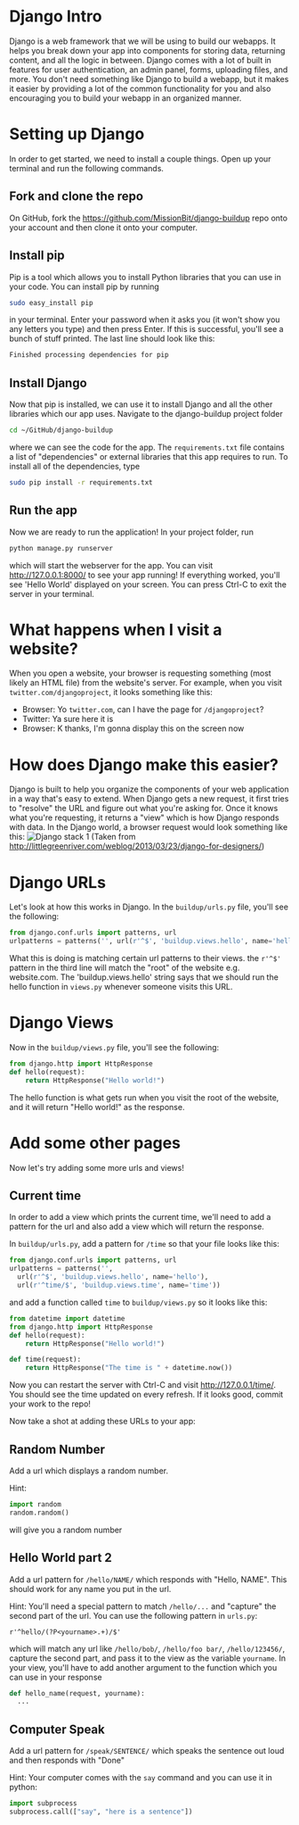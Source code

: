 Django Intro
============

Django is a web framework that we will be using to build our webapps. It helps
you break down your app into components for storing data, returning content,
and all the logic in between. Django comes with a lot of built in features
for user authentication, an admin panel, forms, uploading files, and more. You
don't need something like Django to build a webapp, but it makes it easier by
providing a lot of the common functionality for you and also encouraging
you to build your webapp in an organized manner.

# Setting up Django
In order to get started, we need to install a couple things. Open up your
terminal and run the following commands.

## Fork and clone the repo
On GitHub, fork the https://github.com/MissionBit/django-buildup repo onto
your account and then clone it onto your computer.

## Install pip
Pip is a tool which allows you to install Python libraries that you can use in
your code. You can install pip by running
```bash
sudo easy_install pip
```
in your terminal. Enter your password when it asks you (it won't show you any letters you type)
and then press Enter. If this is successful, you'll see a bunch of stuff printed. The
last line should look like this:
```bash
Finished processing dependencies for pip
```

## Install Django
Now that pip is installed, we can use it to install Django and all the other
libraries which our app uses. Navigate to the django-buildup project folder
```bash
cd ~/GitHub/django-buildup
```
where we can see the code for the app. The `requirements.txt` file contains a
list of "dependencies" or external libraries that this app requires to run. To
install all of the dependencies, type
```bash
sudo pip install -r requirements.txt
```

## Run the app
Now we are ready to run the application! In your project folder, run
```bash
python manage.py runserver
```
which will start the webserver for the app. You can visit http://127.0.0.1:8000/
to see your app running! If everything worked, you'll see 'Hello World' displayed
on your screen. You can press Ctrl-C to exit the server in your terminal.

# What happens when I visit a website?

When you open a website, your browser is requesting something (most likely an HTML file)
from the website's server. For example, when you visit `twitter.com/djangoproject`,
it looks something like this:
 * Browser: Yo `twitter.com`, can I have the page for `/djangoproject`?
 * Twitter: Ya sure here it is
 * Browser: K thanks, I'm gonna display this on the screen now

# How does Django make this easier?

Django is built to help you organize the components of your web application
in a way that's easy to extend. When Django gets a new request, it first tries
to "resolve" the URL and figure out what you're asking for. Once it knows
what you're requesting, it returns a "view" which is how Django responds with data.
In the Django world, a browser request would look
something like this:
![Django stack 1](https://raw.githubusercontent.com/MissionBit/spring-2015-intermediate-web-python/master/img/django1.png)
(Taken from http://littlegreenriver.com/weblog/2013/03/23/django-for-designers/)

# Django URLs

Let's look at how this works in Django. In the `buildup/urls.py` file, you'll
see the following:

```python
from django.conf.urls import patterns, url
urlpatterns = patterns('', url(r'^$', 'buildup.views.hello', name='hello'))
```

What this is doing is matching certain url patterns to their views. the `r'^$'`
pattern in the third line will match the "root" of the website e.g. website.com.
The 'buildup.views.hello' string says that we should run the hello function in
`views.py` whenever someone visits this URL. 

# Django Views

Now in the `buildup/views.py` file, you'll see the following:

```python
from django.http import HttpResponse
def hello(request):
    return HttpResponse("Hello world!")
```

The hello function is what gets run when you visit the root of the website,
and it will return "Hello world!" as the response.

# Add some other pages

Now let's try adding some more urls and views!

## Current time
In order to add a view which prints the current time, we'll need to add a pattern
for the url and also add a view which will return the response.

In `buildup/urls.py`, add a pattern for `/time` so that your file looks like this:
```python
from django.conf.urls import patterns, url
urlpatterns = patterns('',
  url(r'^$', 'buildup.views.hello', name='hello'),
  url(r'^time/$', 'buildup.views.time', name='time'))
```

and add a function called `time` to `buildup/views.py` so it looks like this:
```python
from datetime import datetime
from django.http import HttpResponse
def hello(request):
    return HttpResponse("Hello world!")

def time(request):
    return HttpResponse("The time is " + datetime.now())
```

Now you can restart the server with Ctrl-C and visit http://127.0.0.1/time/. You
should see the time updated on every refresh. If it looks good, commit your work to the repo!

Now take a shot at adding these URLs to your app:
## Random Number

Add a url which displays a random number.

Hint:
```python
import random
random.random()
```
will give you a random number

## Hello World part 2

Add a url pattern for `/hello/NAME/` which responds with
"Hello, NAME". This should work for any name you put in the url.

Hint: You'll need a special pattern to match `/hello/...` and "capture"
the second part of the url. You can use the following pattern in `urls.py`:
```
r'^hello/(?P<yourname>.+)/$'
```
which will match any url like `/hello/bob/`, `/hello/foo bar/`, `/hello/123456/`,
capture the second part, and pass it to the view as the variable `yourname`. In
your view, you'll have to add another argument to the function which you can use
in your response
```python
def hello_name(request, yourname):
  ...
```

## Computer Speak

Add a url pattern for `/speak/SENTENCE/` which speaks the sentence
out loud and then responds with "Done"

Hint: Your computer comes with the `say` command and you can use it in python:
```python
import subprocess
subprocess.call(["say", "here is a sentence"])
```
